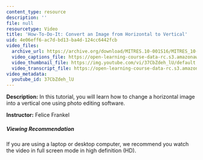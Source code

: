 ```yaml
---
content_type: resource
description: ''
file: null
resourcetype: Video
title: 'How-To-Do-It: Convert an Image from Horizontal to Vertical'
uid: 4e06eff6-ac7d-bd13-ba4d-124cc6442fcb
video_files:
  archive_url: https://archive.org/download/MITRES.10-001S16/MITRES_10-001S16_Track39_300k.mp4
  video_captions_file: https://open-learning-course-data-rc.s3.amazonaws.com/res-10-001-making-science-and-engineering-pictures-a-practical-guide-to-presenting-your-work-spring-2016/cd53525feb585125be0be2ac52da26ea_37CbZdeh_lU.vtt
  video_thumbnail_file: https://img.youtube.com/vi/37CbZdeh_lU/default.jpg
  video_transcript_file: https://open-learning-course-data-rc.s3.amazonaws.com/res-10-001-making-science-and-engineering-pictures-a-practical-guide-to-presenting-your-work-spring-2016/ed4ab353de763a861136278e28008877_37CbZdeh_lU.pdf
video_metadata:
  youtube_id: 37CbZdeh_lU
---
```


**Description:** In this tutorial, you will learn how to change a horizontal image into a vertical one using photo editing software.

**Instructor:** Felice Frankel

##### Viewing Recommendation

If you are using a laptop or desktop computer, we recommend you watch the video in full screen mode in high definition (HD).